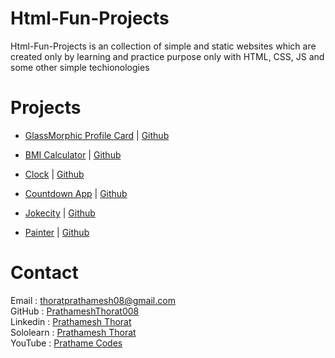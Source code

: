 # Html-Fun-Projects

Html-Fun-Projects is an collection of simple and static websites which are created only by learning and practice purpose only with HTML, CSS, JS and some other simple techionologies

# Projects

- [GlassMorphic Profile Card](https://prathameshthorat008.github.io/Html-Fun-Projects/Profile%20Card) | [Github](https://github.com/PrathameshThorat008/Html-Fun-Projects/tree/main/Profile%20Card)

- [BMI Calculator](https://prathameshthorat008.github.io/Html-Fun-Projects/BMI%20Calculator) | [Github](https://github.com/PrathameshThorat008/Html-Fun-Projects/tree/main/BMI%20Calculator)

- [Clock](https://prathameshthorat008.github.io/Html-Fun-Projects/Clock) | [Github](https://github.com/PrathameshThorat008/Html-Fun-Projects/tree/main/Clock)

- [Countdown App](https://prathameshthorat008.github.io/Html-Fun-Projects/Countdown%20App) | [Github](https://github.com/PrathameshThorat008/Html-Fun-Projects/tree/main/Countdown%20App)

- [Jokecity](https://prathameshthorat008.github.io/Html-Fun-Projects/Jokecity) | [Github](https://github.com/PrathameshThorat008/Html-Fun-Projects/tree/main/Jokecity)

- [Painter](https://prathameshthorat008.github.io/Html-Fun-Projects/Jokecity) | [Github](https://github.com/PrathameshThorat008/Html-Fun-Projects/tree/main/Painter)

# Contact

Email : thoratprathamesh08@gmail.com <br />
GitHub : [PrathameshThorat008](https://github.com/PrathameshThorat008) <br />
Linkedin : [Prathamesh Thorat](https://www.linkedin.com/in/prathamesh-thorat-831b98224/) <br />
Sololearn : [Prathamesh Thorat](https://www.sololearn.com/profile/23789199) <br />
YouTube : [Prathame Codes](https://www.youtube.com/channel/UCWurZVa5Gt1ME_kYXEqkrcw) <br />
